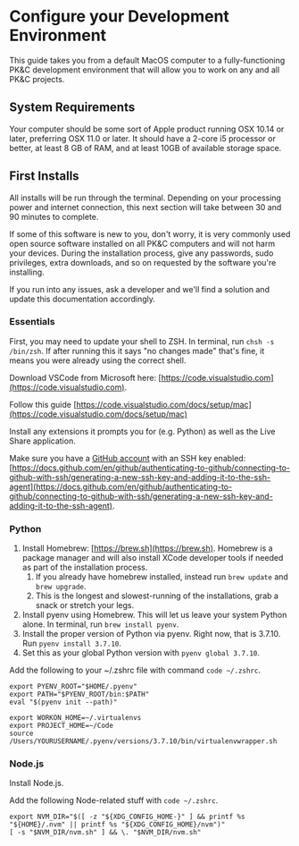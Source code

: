 # Configure your Development Environment

This guide takes you from a default MacOS computer to a fully-functioning PK&C development environment that will allow you to work on any and all PK&C projects.

## System Requirements

Your computer should be some sort of Apple product running OSX 10.14 or later, preferring OSX 11.0 or later. It should have a 2-core i5 processor or better, at least 8 GB of RAM, and at least 10GB of available storage space.

## First Installs

All installs will be run through the terminal. Depending on your processing power and internet connection, this next section will take between 30 and 90 minutes to complete.

If some of this software is new to you, don't worry, it is very commonly used open source software installed on all PK&C computers and will not harm your devices. During the installation process, give any passwords, sudo privileges, extra downloads, and so on requested by the software you're installing.

If you run into any issues, ask a developer and we'll find a solution and update this documentation accordingly.

### Essentials

First, you may need to update your shell to ZSH. In terminal, run `chsh -s /bin/zsh`. If after running this it says "no changes made" that's fine, it means you were already using the correct shell.

Download VSCode from Microsoft here: [https://code.visualstudio.com](https://code.visualstudio.com).

Follow this guide [https://code.visualstudio.com/docs/setup/mac](https://code.visualstudio.com/docs/setup/mac)

Install any extensions it prompts you for (e.g. Python) as well as the Live Share application.

Make sure you have a [GitHub account](https://github.com) with an SSH key enabled: [https://docs.github.com/en/github/authenticating-to-github/connecting-to-github-with-ssh/generating-a-new-ssh-key-and-adding-it-to-the-ssh-agent](https://docs.github.com/en/github/authenticating-to-github/connecting-to-github-with-ssh/generating-a-new-ssh-key-and-adding-it-to-the-ssh-agent).

### Python

1. Install Homebrew: [https://brew.sh](https://brew.sh). Homebrew is a package manager and will also install XCode developer tools if needed as part of the installation process.
   1. If you already have homebrew installed, instead run `brew update` and `brew upgrade`.
   2. This is the longest and slowest-running of the installations, grab a snack or stretch your legs.
2. Install pyenv using Homebrew. This will let us leave your system Python alone. In terminal, run `brew install pyenv`.
3. Install the proper version of Python via pyenv. Right now, that is 3.7.10. Run `pyenv install 3.7.10`.
4. Set this as your global Python version with `pyenv global 3.7.10`.

Add the following to your ~/.zshrc file with command `code ~/.zshrc`.

```
export PYENV_ROOT="$HOME/.pyenv"
export PATH="$PYENV_ROOT/bin:$PATH"
eval "$(pyenv init --path)"

export WORKON_HOME=~/.virtualenvs
export PROJECT_HOME=~/Code
source /Users/YOURUSERNAME/.pyenv/versions/3.7.10/bin/virtualenvwrapper.sh
```

### Node.js

Install Node.js.

Add the following Node-related stuff with `code ~/.zshrc`.

```
export NVM_DIR="$([ -z "${XDG_CONFIG_HOME-}" ] && printf %s "${HOME}/.nvm" || printf %s "${XDG_CONFIG_HOME}/nvm")"
[ -s "$NVM_DIR/nvm.sh" ] && \. "$NVM_DIR/nvm.sh"
```